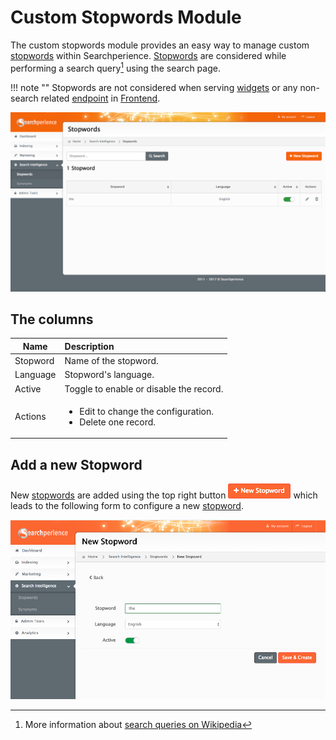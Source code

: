# Custom Stopwords Module

The custom stopwords module provides an easy way to manage custom [stopwords](../glossary.md#stopword) within Searchperience. [Stopwords](../glossary.md#stopword) are considered while performing a search query[^searchQuery] using the search page. 

!!! note ""
	Stopwords are not considered when serving [widgets](../glossary.md#widget) or any non-search related [endpoint](../glossary.md#endpoint) in [Frontend](../glossary.md#frontend).

![stopwords_overview](assets/stopwords/overview.png)

## The columns

| Name     | Description                                                                    |
|----------|:-------------------------------------------------------------------------------|
| Stopword | Name of the stopword.                                                          |
| Language | Stopword's language.                                                           |
| Active   | Toggle to enable or disable the record.                                        |
| Actions  | <ul><li>Edit to change the configuration.</li><li>Delete one record.</li></ul> |

## Add a new Stopword
New [stopwords](../glossary.md#stopword) are added using the top right button ![new-button](assets/stopwords/new-button.png) which leads to the following form to configure a new [stopword](../glossary.md#stopword).

![stopwords_new](assets/stopwords/new.png)

[^searchQuery]: More information about [search queries on Wikipedia](https://en.wikipedia.org/wiki/Web_search_query)